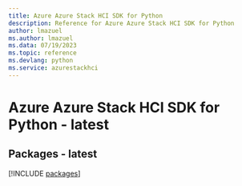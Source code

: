 ```yaml
---
title: Azure Azure Stack HCI SDK for Python
description: Reference for Azure Azure Stack HCI SDK for Python
author: lmazuel
ms.author: lmazuel
ms.data: 07/19/2023
ms.topic: reference
ms.devlang: python
ms.service: azurestackhci
---
```

# Azure Azure Stack HCI SDK for Python - latest
## Packages - latest
[!INCLUDE [packages](azure-stack-hci-index.md)]